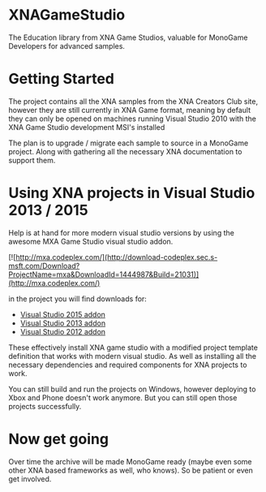 # XNAGameStudio

The Education library from XNA Game Studios, valuable for MonoGame Developers for advanced samples.

# Getting Started

The project contains all the XNA samples from the XNA Creators Club site, however they are still currently in XNA Game format, meaning by default they can only be opened on machines running Visual Studio 2010 with the XNA Game Studio development MSI's installed

The plan is to upgrade / migrate each sample to source in a MonoGame project.  Along with gathering all the necessary XNA documentation to support them.

# Using XNA projects in Visual Studio 2013 / 2015

Help is at hand for more modern visual studio versions by using the awesome MXA Game Studio visual studio addon.

[![http://mxa.codeplex.com/](http://download-codeplex.sec.s-msft.com/Download?ProjectName=mxa&DownloadId=1444987&Build=21031)](http://mxa.codeplex.com/)

in the project you will find downloads for:

* [Visual Studio 2015 addon](http://mxa.codeplex.com/releases/view/618279)
* [Visual Studio 2013 addon](http://mxa.codeplex.com/releases/view/117230)
* [Visual Studio 2012 addon](http://mxa.codeplex.com/releases/view/117564)

These effectively install XNA game studio with a modified project template definition that works with modern visual studio.
As well as installing all the necessary dependencies and required components for XNA projects to work.

You can still build and run the projects on Windows, however deploying to Xbox and Phone doesn't work anymore. But you can still open those projects successfully.

# Now get going

Over time the archive will be made MonoGame ready (maybe even some other XNA based frameworks as well, who knows). So be patient or even get involved. 